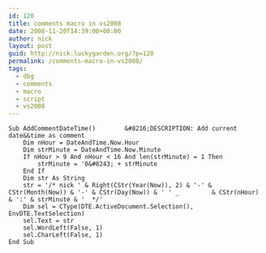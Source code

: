 ```yaml
---
id: 120
title: comments macro in vs2008
date: 2008-11-20T14:39:00+00:00
author: nick
layout: post
guid: http://nick.luckygarden.org/?p=120
permalink: /comments-macro-in-vs2008/
tags:
  - dbg
  - comments
  - macro
  - script
  - vs2008
---
```

    Sub AddCommentDateTime()        &#8216;DESCRIPTION: Add current date&&time as comment        
	    Dim nHour = DateAndTime.Now.Hour        
	    Dim strMinute = DateAndTime.Now.Minute
		If nHour > 9 And nHour < 16 And len(strMinute) = 1 Then            
			strMinute = '0&#8243; + strMinute        
		End If        
		Dim str As String        
		str = '/* nick ' & Right(CStr(Year(Now)), 2) & '-' & CStr(Month(Now)) & '-' & CStr(Day(Now)) & ' ' _         & CStr(nHour) & ':' & strMinute & '  */'
		Dim sel = CType(DTE.ActiveDocument.Selection(), EnvDTE.TextSelection)        
		sel.Text = str        
		sel.WordLeft(False, 1)        
		sel.CharLeft(False, 1)
	End Sub
